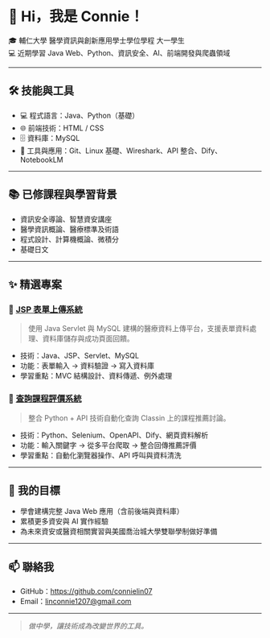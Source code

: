# 👋 Hi，我是 Connie！

🎓 輔仁大學 醫學資訊與創新應用學士學位學程 大一學生  
💻 近期學習 Java Web、Python、資訊安全、AI、前端開發與爬蟲領域

---

## 🛠 技能與工具

- 💻 程式語言：Java、Python（基礎）
- 🌐 前端技術：HTML / CSS
- 🗄 資料庫：MySQL
- 🔧 工具與應用：Git、Linux 基礎、Wireshark、API 整合、Dify、NotebookLM

---

## 📚 已修課程與學習背景

- 資訊安全導論、智慧資安講座
- 醫學資訊概論、醫療標準及術語
- 程式設計、計算機概論、微積分
- 基礎日文

---

## ✨ 精選專案

### 📁 [JSP 表單上傳系統](https://github.com/connielin07/year-1/blob/main/reports/%E7%A8%8B%E5%BC%8F%E8%A8%AD%E8%A8%88(%E4%BA%8C)_JSP%E8%A1%A8%E5%96%AE%E4%B8%8A%E5%82%B3%E7%B3%BB%E7%B5%B1.pdf)
> 使用 Java Servlet 與 MySQL 建構的醫療資料上傳平台，支援表單資料處理、資料庫儲存與成功頁面回饋。

- 技術：Java、JSP、Servlet、MySQL
- 功能：表單輸入 → 資料驗證 → 寫入資料庫
- 學習重點：MVC 結構設計、資料傳遞、例外處理

### 📁 [查詢課程評價系統](https://github.com/connielin07/year-1/blob/main/reports/%E8%B3%87%E5%AE%89%E5%B0%8E%E8%AB%96_%E6%9F%A5%E8%A9%A2%E8%AA%B2%E7%A8%8B%E8%A9%95%E5%83%B9%E7%B3%BB%E7%B5%B1.pdf)
> 整合 Python + API 技術自動化查詢 Classin 上的課程推薦討論。

- 技術：Python、Selenium、OpenAPI、Dify、網頁資料解析
- 功能：輸入關鍵字 → 從多平台爬取 → 整合回傳推薦評價
- 學習重點：自動化瀏覽器操作、API 呼叫與資料清洗

---

## 🎯 我的目標

- 學會建構完整 Java Web 應用（含前後端與資料庫）
- 累積更多資安與 AI 實作經驗
- 為未來資安或醫資相關實習與美國喬治城大學雙聯學制做好準備

---

## 📫 聯絡我

- GitHub：https://github.com/connielin07
- Email：linconnie1207@gmail.com

---

> *做中學，讓技術成為改變世界的工具。*
